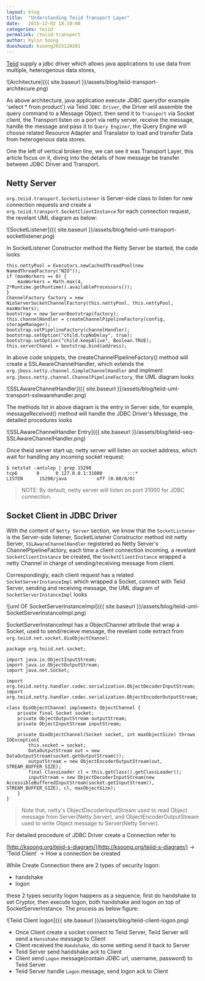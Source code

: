 ```yaml
---
layout: blog
title:  "Understanding Teiid Transport Layer"
date:   2015-12-02 18:10:00
categories: teiid
permalink: /teiid-transport
author: Kylin Soong
duoshuoid: ksoong2015120201
---
```


[Teiid](http://teiid.jboss.org) supply a jdbc driver which allows java applications to use data from multiple, heterogenous data stores,

![Architecture]({{ site.baseurl }}/assets/blog/teiid-transport-architecure.png)

As above architecture, java application execute JDBC query(for example 'select * from product') via Teiid `JDBC Driver`, the Driver will assemble the query command to a Message Object, then send it to `Transport` via Socket client, the Transport listen on a port via netty server, receive the message, handle the message and pass it to `Query Enginer`, the Query Engine will choose related Resource Adapter and Translator to load and transfer Data from heterogenous data stores.

One the left of vertical broken line, we can see it was Transport Layer, this article focus on it, diving into the details of how message be transfer between JDBC Driver and Transport.

## Netty Server

`org.teiid.transport.SocketListener` is Server-side class to listen for new connection requests and create a `org.teiid.transport.SocketClientInstance` for each connection request, the revelant UML diagram as below:

![SocketListener]({{ site.baseurl }}/assets/blog/teiid-uml-transport-socketlistener.png)

In SocketListener Constructor method the Netty Server be started, the code looks

~~~
this.nettyPool = Executors.newCachedThreadPool(new NamedThreadFactory("NIO"));
if (maxWorkers == 0) {
    maxWorkers = Math.max(4, 2*Runtime.getRuntime().availableProcessors());
}
ChannelFactory factory = new NioServerSocketChannelFactory(this.nettyPool, this.nettyPool, maxWorkers);
bootstrap = new ServerBootstrap(factory);
this.channelHandler = createChannelPipelineFactory(config, storageManager);
bootstrap.setPipelineFactory(channelHandler);
bootstrap.setOption("child.tcpNoDelay", true);
bootstrap.setOption("child.keepAlive", Boolean.TRUE);
this.serverChanel = bootstrap.bind(address);
~~~

In above code snippets, the createChannelPipelineFactory() method will create a SSLAwareChannelHandler, which extends the `org.jboss.netty.channel.SimpleChannelHandler` and implment `org.jboss.netty.channel.ChannelPipelineFactory`, the UML diagram looks

![SSLAwareChannelHandler]({{ site.baseurl }}/assets/blog/teiid-uml-transport-sslwaarehandler.png)

The methods list in above diagram is the entry in Server side, for example, messageReceived() method will handle the JDBC Driver's Message, the detailed procedures looks

![SSLAwareChannelHandler Entry]({{ site.baseurl }}/assets/blog/teiid-seq-SSLAwareChannelHandler.png)

Once theid server start up, netty server will listen on socket address, which wait for handling any incoming socket request:

~~~
$ netstat -antulop | grep 15298
tcp6       0      0 127.0.0.1:31000         :::*                    LISTEN      15298/java           off (0.00/0/0)
~~~

> NOTE: By default, netty server will listen on port 31000 for JDBC connection.

## Socket Client in JDBC Driver

With the content of `Netty Server` section, we know that the `SocketListener` is the Server-side listener, SocketListener Constructor method init netty Server, `SSLAwareChannelHandler` registered as Netty Server's ChannelPipelineFactory, each time a client connection incoming, a revelant `SocketClientInstance` be created, the `SocketClientInstance` wrapped a netty Channel in charge of sending/receiving message from client.

Correspondingly, each client request has a related `SocketServerInstanceImpl` which wrapped a Socket, connect with Teiid Server, sending and receiving message, the UML diagram of `SocketServerInstanceImpl` looks

![uml OF SocketServerInstanceImpl]({{ site.baseurl }}/assets/blog/teiid-uml-SocketServerInstanceImpl.png)

SocketServerInstanceImpl has a ObjectChannel attribute that wrap a Socket, used to send/recieve message, the revelant code extract from `org.teiid.net.socket.OioObjectChannel`:

~~~
package org.teiid.net.socket;

import java.io.ObjectInputStream;
import java.io.ObjectOutputStream;
import java.net.Socket;

import org.teiid.netty.handler.codec.serialization.ObjectDecoderInputStream;
import org.teiid.netty.handler.codec.serialization.ObjectEncoderOutputStream;

class OioObjectChannel implements ObjectChannel {
    private final Socket socket;
    private ObjectOutputStream outputStream;
    private ObjectInputStream inputStream;

    private OioObjectChannel(Socket socket, int maxObjectSize) throws IOException{
        this.socket = socket;
        DataOutputStream out = new DataOutputStream(socket.getOutputStream());
        outputStream = new ObjectEncoderOutputStream(out, STREAM_BUFFER_SIZE);
        final ClassLoader cl = this.getClass().getClassLoader();
        inputStream = new ObjectDecoderInputStream(new AccessibleBufferedInputStream(socket.getInputStream(), STREAM_BUFFER_SIZE), cl, maxObjectSize);
    }
}
~~~ 

> Note that, netty's ObjectDecoderInputStream used to read Object message from Server(Netty Server), and ObjectEncoderOutputStream used to write Object message to Server(Netty Server).

For detailed procedure of JDBC Driver create a Connection refer to

[http://ksoong.org/teiid-s-diagram/](http://ksoong.org/teiid-s-diagram/) -> 'Teiid Client' -> How a connection be created 

While Create Connection there are 2 types of security logon:

* handshake
* logon

these 2 types security logon happens as a sequence, first do handshake to set Cryptor, then execute logon, both handshake and logon on top of SocketServerInstance. The process as below figure:

![Teiid Client logon]({{ site.baseurl }}/assets/blog/teiid-client-logon.png)

* Once Client create a socket connect to Teiid Server, Teiid Server will send a `Hansshake` message to Client
* Client received the `Handshake`, do some setting send it back to Server
* Teiid Server send handshake ack to Client
* Client send `Logon` message(contain JDBC url, username, password) to Teiid Server
* Teiid Server handle `Logon` message, send logon ack to Client
